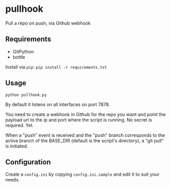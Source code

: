 pullhook
========

Pull a repo on push, via Github webhook

## Requirements
- GitPython
- bottle

Install via `pip`:
```pip install -r requirements.txt```


## Usage

`python pullhook.py`

By default it listens on all interfaces on port 7878. 

You need to create a webhook in Github for the repo you want and point the payload url to the ip and port where the script is running. No secret is required. Yet.

When a "push" event is received and the "push" branch corresponds to the active branch of the BASE_DIR (default is the script's directory), a "git pull" is initiated.

## Configuration
Create a `config.ini` by copying `config.ini.sample` and edit it to suit your needs.